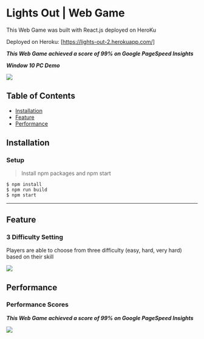 # Lights Out | Web Game

This Web Game was built with React.js deployed on HeroKu

Deployed on Heroku: [https://lights-out-2.herokuapp.com/]

***This Web Game achieved a score of 99% on Google PageSpeed Insights***

***Window 10 PC Demo***

<img src="https://github.com/jeffylau50/LightsOutGame/blob/master/image/pcDemo.gif"/>


## Table of Contents

- [Installation](#installation)
- [Feature](#feature)
- [Performance](#Performance)

## Installation  
  
### Setup

> Install npm packages and npm start

```shell
$ npm install
$ npm run build
$ npm start

```

---

## Feature


### 3 Difficulty Setting

Players are able to choose from three difficulty (easy, hard, very hard) based on their skill

<img src="https://github.com/jeffylau50/LightsOutGame/blob/master/image/diffDemo.gif"/>


## Performance

### Performance Scores

***This Web Game achieved a score of 99% on Google PageSpeed Insights***

<img src="https://github.com/jeffylau50/LightsOutGame/blob/master/image/score1.PNG"/>
